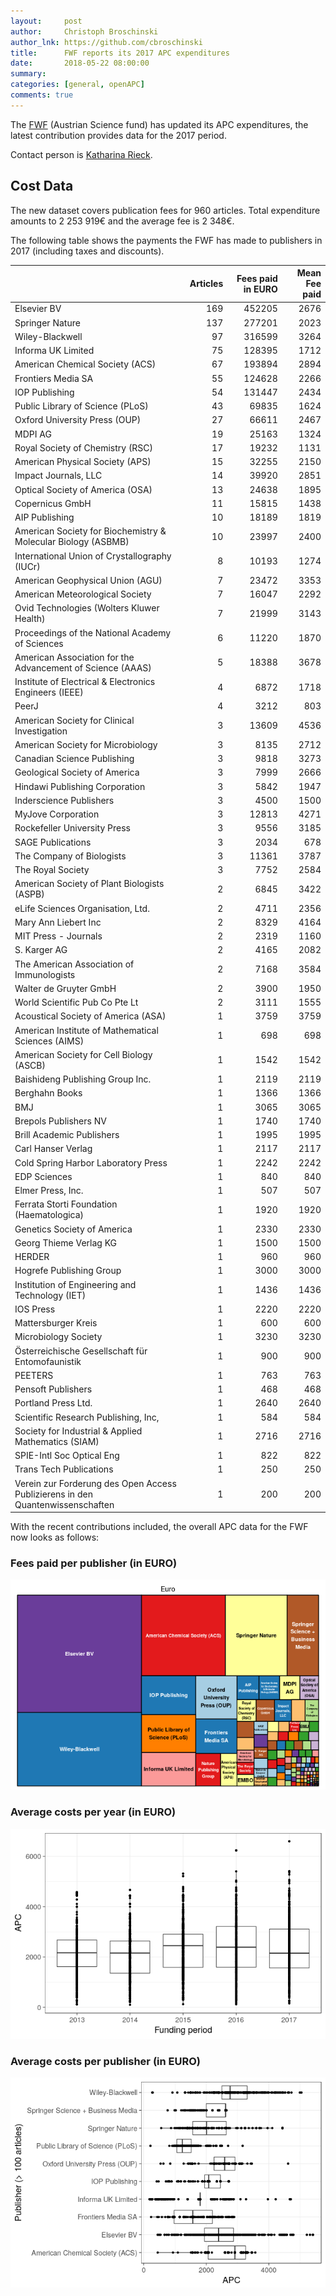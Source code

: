 ```yaml
---
layout:     post
author:     Christoph Broschinski
author_lnk: https://github.com/cbroschinski
title:      FWF reports its 2017 APC expenditures
date:       2018-05-22 08:00:00
summary:    
categories: [general, openAPC]
comments: true
---
```





The [FWF](https://www.fwf.ac.at/en/) (Austrian Science fund) has updated its APC expenditures, the latest contribution provides data for the 2017 period.

Contact person is [Katharina Rieck](https://www.fwf.ac.at/en/about-the-fwf/organisation/fwf-team/strategy-departments/strategy-policy-evaluation-analysis/vk/krieck).

## Cost Data



The new dataset covers publication fees for 960 articles. Total expenditure amounts to 2 253 919€ and the average fee is 2 348€.

The following table shows the payments the FWF has made to publishers in 2017 (including taxes and discounts).


|                                                                               | Articles| Fees paid in EURO| Mean Fee paid|
|:------------------------------------------------------------------------------|--------:|-----------------:|-------------:|
|Elsevier BV                                                                    |      169|            452205|          2676|
|Springer Nature                                                                |      137|            277201|          2023|
|Wiley-Blackwell                                                                |       97|            316599|          3264|
|Informa UK Limited                                                             |       75|            128395|          1712|
|American Chemical Society (ACS)                                                |       67|            193894|          2894|
|Frontiers Media SA                                                             |       55|            124628|          2266|
|IOP Publishing                                                                 |       54|            131447|          2434|
|Public Library of Science (PLoS)                                               |       43|             69835|          1624|
|Oxford University Press (OUP)                                                  |       27|             66611|          2467|
|MDPI AG                                                                        |       19|             25163|          1324|
|Royal Society of Chemistry (RSC)                                               |       17|             19232|          1131|
|American Physical Society (APS)                                                |       15|             32255|          2150|
|Impact Journals, LLC                                                           |       14|             39920|          2851|
|Optical Society of America (OSA)                                               |       13|             24638|          1895|
|Copernicus GmbH                                                                |       11|             15815|          1438|
|AIP Publishing                                                                 |       10|             18189|          1819|
|American Society for Biochemistry & Molecular Biology (ASBMB)                  |       10|             23997|          2400|
|International Union of Crystallography (IUCr)                                  |        8|             10193|          1274|
|American Geophysical Union (AGU)                                               |        7|             23472|          3353|
|American Meteorological Society                                                |        7|             16047|          2292|
|Ovid Technologies (Wolters Kluwer Health)                                      |        7|             21999|          3143|
|Proceedings of the National Academy of Sciences                                |        6|             11220|          1870|
|American Association for the Advancement of Science (AAAS)                     |        5|             18388|          3678|
|Institute of Electrical & Electronics Engineers (IEEE)                         |        4|              6872|          1718|
|PeerJ                                                                          |        4|              3212|           803|
|American Society for Clinical Investigation                                    |        3|             13609|          4536|
|American Society for Microbiology                                              |        3|              8135|          2712|
|Canadian Science Publishing                                                    |        3|              9818|          3273|
|Geological Society of America                                                  |        3|              7999|          2666|
|Hindawi Publishing Corporation                                                 |        3|              5842|          1947|
|Inderscience Publishers                                                        |        3|              4500|          1500|
|MyJove Corporation                                                             |        3|             12813|          4271|
|Rockefeller University Press                                                   |        3|              9556|          3185|
|SAGE Publications                                                              |        3|              2034|           678|
|The Company of Biologists                                                      |        3|             11361|          3787|
|The Royal Society                                                              |        3|              7752|          2584|
|American Society of Plant Biologists (ASPB)                                    |        2|              6845|          3422|
|eLife Sciences Organisation, Ltd.                                              |        2|              4711|          2356|
|Mary Ann Liebert Inc                                                           |        2|              8329|          4164|
|MIT Press - Journals                                                           |        2|              2319|          1160|
|S. Karger AG                                                                   |        2|              4165|          2082|
|The American Association of Immunologists                                      |        2|              7168|          3584|
|Walter de Gruyter GmbH                                                         |        2|              3900|          1950|
|World Scientific Pub Co Pte Lt                                                 |        2|              3111|          1555|
|Acoustical Society of America (ASA)                                            |        1|              3759|          3759|
|American Institute of Mathematical Sciences (AIMS)                             |        1|               698|           698|
|American Society for Cell Biology (ASCB)                                       |        1|              1542|          1542|
|Baishideng Publishing Group Inc.                                               |        1|              2119|          2119|
|Berghahn Books                                                                 |        1|              1366|          1366|
|BMJ                                                                            |        1|              3065|          3065|
|Brepols Publishers NV                                                          |        1|              1740|          1740|
|Brill Academic Publishers                                                      |        1|              1995|          1995|
|Carl Hanser Verlag                                                             |        1|              2117|          2117|
|Cold Spring Harbor Laboratory Press                                            |        1|              2242|          2242|
|EDP Sciences                                                                   |        1|               840|           840|
|Elmer Press, Inc.                                                              |        1|               507|           507|
|Ferrata Storti Foundation (Haematologica)                                      |        1|              1920|          1920|
|Genetics Society of America                                                    |        1|              2330|          2330|
|Georg Thieme Verlag KG                                                         |        1|              1500|          1500|
|HERDER                                                                         |        1|               960|           960|
|Hogrefe Publishing Group                                                       |        1|              3000|          3000|
|Institution of Engineering and Technology (IET)                                |        1|              1436|          1436|
|IOS Press                                                                      |        1|              2220|          2220|
|Mattersburger Kreis                                                            |        1|               600|           600|
|Microbiology Society                                                           |        1|              3230|          3230|
|Österreichische Gesellschaft für Entomofaunistik                               |        1|               900|           900|
|PEETERS                                                                        |        1|               763|           763|
|Pensoft Publishers                                                             |        1|               468|           468|
|Portland Press Ltd.                                                            |        1|              2640|          2640|
|Scientific Research Publishing, Inc,                                           |        1|               584|           584|
|Society for Industrial & Applied Mathematics (SIAM)                            |        1|              2716|          2716|
|SPIE-Intl Soc Optical Eng                                                      |        1|               822|           822|
|Trans Tech Publications                                                        |        1|               250|           250|
|Verein zur Forderung des Open Access Publizierens in den Quantenwissenschaften |        1|               200|           200|

With the recent contributions included, the overall APC data for the FWF now looks as follows: 

### Fees paid per publisher (in EURO)

![plot of chunk tree_fwf_2018_05_22_full](/figure/tree_fwf_2018_05_22_full-1.png)

###  Average costs per year (in EURO)

![plot of chunk box_fwf_2018_05_22_year_full](/figure/box_fwf_2018_05_22_year_full-1.png)

###  Average costs per publisher (in EURO)

![plot of chunk box_fwf_2018_05_22_publisher_full](/figure/box_fwf_2018_05_22_publisher_full-1.png)
